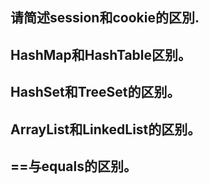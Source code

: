 ## 请简述session和cookie的区別.

## HashMap和HashTable区别。

## HashSet和TreeSet的区别。

## ArrayList和LinkedList的区别。

## ==与equals的区别。
